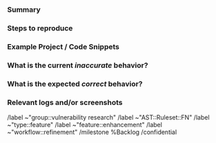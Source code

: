 <!---
Please read this!

Before opening a new issue, make sure to search for keywords in the issues
filtered by the "AST::Ruleset::FN" label:

- https://gitlab.com/gitlab-org/gitlab/-/issues/?sort=updated_desc&state=opened&label_name%5B%5D=AST%3A%3ARuleset%3A%3AFN&first_page_size=100

and verify the issue you're about to submit isn't a duplicate.

Please verify that the issue template corresponds to the problem you're facing.
- False Positive - a finding that was wrongly flagged as a vulnerability
- False Negative - a valid vulnerability that wasn't flagged by the engine
--->

### Summary

<!---
Summarize the issue concisely.
Correctly classify the category, e.g.: 
 /label ~Category:SAST
 /label ~Category:Secret Detection
 /label ~Category:Dynamic Analysis
--->

### Steps to reproduce

<!-- Describe how one can reproduce the issue - this is very important. Please use an ordered list. -->

### Example Project / Code Snippets

<!-- If possible, please create an example project here on GitLab.com that exhibits the problematic 
behavior, and link to it here. 

For SAST, please include all information for both source and sink if possible.
For Secret Detection, please include an example of a secret, examples of invalid secrets, etc. 
(Please make sure to not post valid working secrets here)
--->

### What is the current *inaccurate* behavior?

<!-- Describe what actually happens. -->

### What is the expected *correct* behavior?

<!-- Describe what you should see instead. -->

### Relevant logs and/or screenshots

<!-- Paste any relevant logs - please use code blocks (```) to format console output, logs, and code
 as it's tough to read otherwise. -->

/label ~"group::vulnerability research"
/label ~"AST::Ruleset::FN"
/label ~"type::feature"
/label ~"feature::enhancement"
/label ~"workflow::refinement"
/milestone %Backlog
/confidential